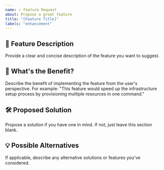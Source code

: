 ```yaml
---
name: ⭐ Feature Request
about: Propose a great feature 
title: "[Feature Title]"
labels: "enhancement"
---
```


## 🌟 Feature Description
Provide a clear and concise description of the feature you want to suggest.

## 🚀 What's the Benefit?
Describe the benefit of implementing the feature from the user's perspective.
For example: "This feature would speed up the infrastructure setup process by provisioning multiple resources in one command."

## 🛠️ Proposed Solution
Propose a solution if you have one in mind. If not, just leave this section blank.

## 💡 Possible Alternatives
If applicable, describe any alternative solutions or features you've considered.
